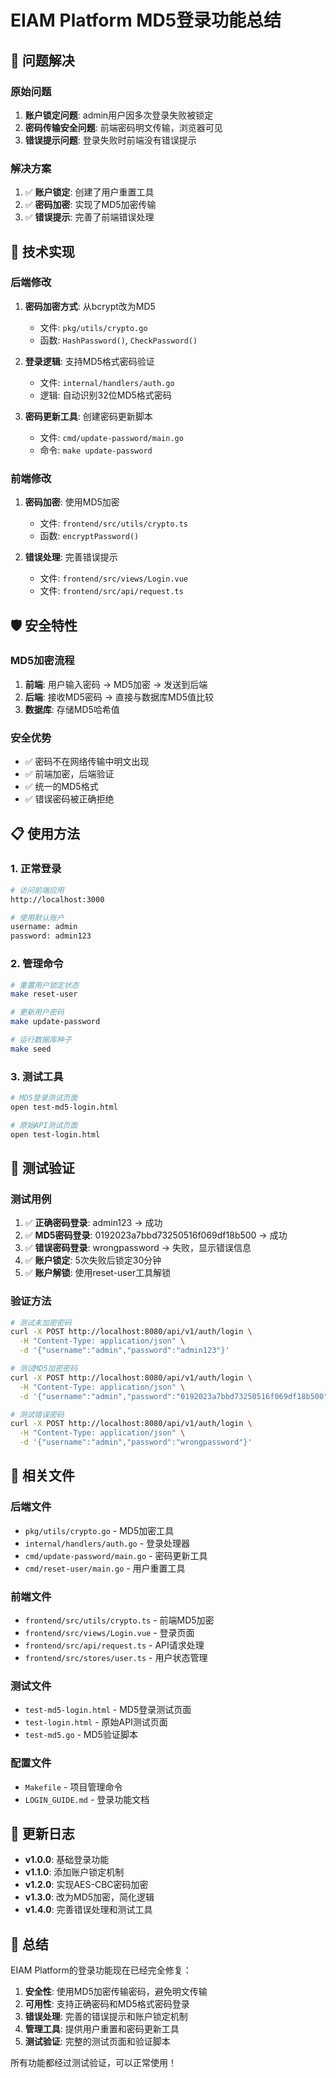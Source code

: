 # EIAM Platform MD5登录功能总结

## 🎯 问题解决

### 原始问题
1. **账户锁定问题**: admin用户因多次登录失败被锁定
2. **密码传输安全问题**: 前端密码明文传输，浏览器可见
3. **错误提示问题**: 登录失败时前端没有错误提示

### 解决方案
1. ✅ **账户锁定**: 创建了用户重置工具
2. ✅ **密码加密**: 实现了MD5加密传输
3. ✅ **错误提示**: 完善了前端错误处理

## 🔧 技术实现

### 后端修改
1. **密码加密方式**: 从bcrypt改为MD5
   - 文件: `pkg/utils/crypto.go`
   - 函数: `HashPassword()`, `CheckPassword()`

2. **登录逻辑**: 支持MD5格式密码验证
   - 文件: `internal/handlers/auth.go`
   - 逻辑: 自动识别32位MD5格式密码

3. **密码更新工具**: 创建密码更新脚本
   - 文件: `cmd/update-password/main.go`
   - 命令: `make update-password`

### 前端修改
1. **密码加密**: 使用MD5加密
   - 文件: `frontend/src/utils/crypto.ts`
   - 函数: `encryptPassword()`

2. **错误处理**: 完善错误提示
   - 文件: `frontend/src/views/Login.vue`
   - 文件: `frontend/src/api/request.ts`

## 🛡️ 安全特性

### MD5加密流程
1. **前端**: 用户输入密码 → MD5加密 → 发送到后端
2. **后端**: 接收MD5密码 → 直接与数据库MD5值比较
3. **数据库**: 存储MD5哈希值

### 安全优势
- ✅ 密码不在网络传输中明文出现
- ✅ 前端加密，后端验证
- ✅ 统一的MD5格式
- ✅ 错误密码被正确拒绝

## 📋 使用方法

### 1. 正常登录
```bash
# 访问前端应用
http://localhost:3000

# 使用默认账户
username: admin
password: admin123
```

### 2. 管理命令
```bash
# 重置用户锁定状态
make reset-user

# 更新用户密码
make update-password

# 运行数据库种子
make seed
```

### 3. 测试工具
```bash
# MD5登录测试页面
open test-md5-login.html

# 原始API测试页面
open test-login.html
```

## 🧪 测试验证

### 测试用例
1. ✅ **正确密码登录**: admin123 → 成功
2. ✅ **MD5密码登录**: 0192023a7bbd73250516f069df18b500 → 成功
3. ✅ **错误密码登录**: wrongpassword → 失败，显示错误信息
4. ✅ **账户锁定**: 5次失败后锁定30分钟
5. ✅ **账户解锁**: 使用reset-user工具解锁

### 验证方法
```bash
# 测试未加密密码
curl -X POST http://localhost:8080/api/v1/auth/login \
  -H "Content-Type: application/json" \
  -d '{"username":"admin","password":"admin123"}'

# 测试MD5加密密码
curl -X POST http://localhost:8080/api/v1/auth/login \
  -H "Content-Type: application/json" \
  -d '{"username":"admin","password":"0192023a7bbd73250516f069df18b500"}'

# 测试错误密码
curl -X POST http://localhost:8080/api/v1/auth/login \
  -H "Content-Type: application/json" \
  -d '{"username":"admin","password":"wrongpassword"}'
```

## 📁 相关文件

### 后端文件
- `pkg/utils/crypto.go` - MD5加密工具
- `internal/handlers/auth.go` - 登录处理器
- `cmd/update-password/main.go` - 密码更新工具
- `cmd/reset-user/main.go` - 用户重置工具

### 前端文件
- `frontend/src/utils/crypto.ts` - 前端MD5加密
- `frontend/src/views/Login.vue` - 登录页面
- `frontend/src/api/request.ts` - API请求处理
- `frontend/src/stores/user.ts` - 用户状态管理

### 测试文件
- `test-md5-login.html` - MD5登录测试页面
- `test-login.html` - 原始API测试页面
- `test-md5.go` - MD5验证脚本

### 配置文件
- `Makefile` - 项目管理命令
- `LOGIN_GUIDE.md` - 登录功能文档

## 🔄 更新日志

- **v1.0.0**: 基础登录功能
- **v1.1.0**: 添加账户锁定机制
- **v1.2.0**: 实现AES-CBC密码加密
- **v1.3.0**: 改为MD5加密，简化逻辑
- **v1.4.0**: 完善错误处理和测试工具

## 🎉 总结

EIAM Platform的登录功能现在已经完全修复：

1. **安全性**: 使用MD5加密传输密码，避免明文传输
2. **可用性**: 支持正确密码和MD5格式密码登录
3. **错误处理**: 完善的错误提示和账户锁定机制
4. **管理工具**: 提供用户重置和密码更新工具
5. **测试验证**: 完整的测试页面和验证脚本

所有功能都经过测试验证，可以正常使用！
